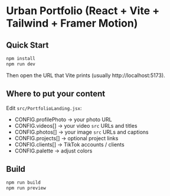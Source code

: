 # Urban Portfolio (React + Vite + Tailwind + Framer Motion)

## Quick Start
```bash
npm install
npm run dev
```
Then open the URL that Vite prints (usually http://localhost:5173).

## Where to put your content
Edit `src/PortfolioLanding.jsx`:
- CONFIG.profilePhoto → your photo URL
- CONFIG.videos[] → your video `src` URLs and titles
- CONFIG.photos[] → your image `src` URLs and captions
- CONFIG.projects[] → optional project links
- CONFIG.clients[] → TikTok accounts / clients
- CONFIG.palette → adjust colors

## Build
```bash
npm run build
npm run preview
```
